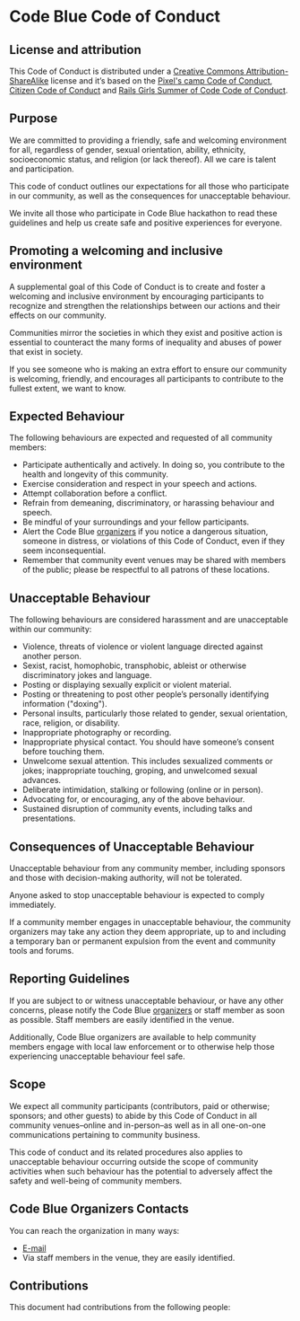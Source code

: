 # Code Blue Code of Conduct

## License and attribution

This Code of Conduct is distributed under a [Creative Commons Attribution-ShareAlike][4] license and it’s based on the [Pixel's camp Code of Conduct][3], [Citizen Code of Conduct][5] and [Rails Girls Summer of Code Code of Conduct][6].

## Purpose

We are committed to providing a friendly, safe and welcoming environment for all, regardless of gender, sexual orientation, ability, ethnicity, socioeconomic status, and religion (or lack thereof). All we care is talent and participation.

This code of conduct outlines our expectations for all those who participate in our community, as well as the consequences for unacceptable behaviour.

We invite all those who participate in Code Blue hackathon to read these guidelines and help us create safe and positive experiences for everyone.

## Promoting a welcoming and inclusive environment

A supplemental goal of this Code of Conduct is to create and foster a welcoming and inclusive environment by encouraging participants to recognize and strengthen the relationships between our actions and their effects on our community.

Communities mirror the societies in which they exist and positive action is essential to counteract the many forms of inequality and abuses of power that exist in society.

If you see someone who is making an extra effort to ensure our community is welcoming, friendly, and encourages all participants to contribute to the fullest extent, we want to know.

## Expected Behaviour

The following behaviours are expected and requested of all community members:

* Participate authentically and actively. In doing so, you contribute to the health and longevity of this community.
* Exercise consideration and respect in your speech and actions.
* Attempt collaboration before a conflict.
* Refrain from demeaning, discriminatory, or harassing behaviour and speech.
* Be mindful of your surroundings and your fellow participants. 
* Alert the Code Blue [organizers][7] if you notice a dangerous situation, someone in distress, or violations of this Code of Conduct, even if they seem inconsequential.
* Remember that community event venues may be shared with members of the public; please be respectful to all patrons of these locations.

## Unacceptable Behaviour

The following behaviours are considered harassment and are unacceptable within our community:

* Violence, threats of violence or violent language directed against another person.
* Sexist, racist, homophobic, transphobic, ableist or otherwise discriminatory jokes and language.
* Posting or displaying sexually explicit or violent material.
* Posting or threatening to post other people’s personally identifying information ("doxing").
* Personal insults, particularly those related to gender, sexual orientation, race, religion, or disability.
* Inappropriate photography or recording.
* Inappropriate physical contact. You should have someone’s consent before touching them.
* Unwelcome sexual attention. This includes sexualized comments or jokes; inappropriate touching, groping, and unwelcomed sexual advances.
* Deliberate intimidation, stalking or following (online or in person).
* Advocating for, or encouraging, any of the above behaviour.
* Sustained disruption of community events, including talks and presentations.

## Consequences of Unacceptable Behaviour

Unacceptable behaviour from any community member, including sponsors and those with decision-making authority, will not be tolerated.

Anyone asked to stop unacceptable behaviour is expected to comply immediately.

If a community member engages in unacceptable behaviour, the community organizers may take any action they deem appropriate, up to and including a temporary ban or permanent expulsion from the event and community tools and forums.

## Reporting Guidelines

If you are subject to or witness unacceptable behaviour, or have any other concerns, please notify the Code Blue [organizers][7] or staff member as soon as possible. Staff members are easily identified in the venue.

Additionally, Code Blue organizers are available to help community members engage with local law enforcement or to otherwise help those experiencing unacceptable behaviour feel safe.

## Scope

We expect all community participants (contributors, paid or otherwise; sponsors; and other guests) to abide by this Code of Conduct in all community venues–online and in-person–as well as in all one-on-one communications pertaining to community business.

This code of conduct and its related procedures also applies to unacceptable behaviour occurring outside the scope of community activities when such behaviour has the potential to adversely affect the safety and well-being of community members.

## Code Blue Organizers Contacts

You can reach the organization in many ways:

 * [E-mail][7]
 * Via staff members in the venue, they are easily identified.

## Contributions

This document had contributions from the following people:

[3]: https://github.com/PixelsCamp/docs/blob/master/CODE_OF_CONDUCT.md
[4]: http://creativecommons.org/licenses/by-sa/3.0/
[5]: http://citizencodeofconduct.org/
[6]: https://railsgirlssummerofcode.org/about/code-of-conduct/
[7]: mailto:dpalecek@ualg.pt
